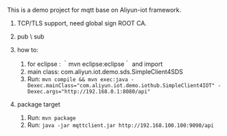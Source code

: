 This is a demo project for mqtt base on Aliyun-iot framework.

1. TCP/TLS support, need global sign ROOT CA.
2. pub \ sub
3. how to:
   1) for eclipse :  ｀mvn eclipse:eclipse｀ and import
   2) main class: com.aliyun.iot.demo.sds.SimpleClient4SDS
   3) Run: `mvn compile && mvn exec:java -Dexec.mainClass="com.aliyun.iot.demo.iothub.SimpleClient4IOT" -Dexec.args="http://192.168.0.1:8080/api"`

4. package target
   1) Run: `mvn package`
   2) Run: `java -jar mqttclient.jar http://192.168.100.100:9090/api`

